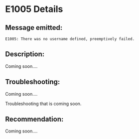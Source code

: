 # E1005 Details

## Message emitted:

`E1005: There was no username defined, preemptively failed.`

## Description:

Coming soon....

## Troubleshooting:

Coming soon....

Troubleshooting that is coming soon.

## Recommendation:

Coming soon....